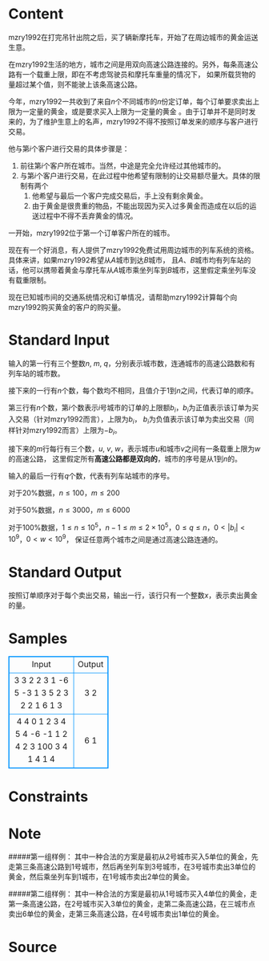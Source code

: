 
# Content

mzry1992在打完吊针出院之后，买了辆新摩托车，开始了在周边城市的黄金运送生意。

在mzry1992生活的地方，城市之间是用双向高速公路连接的。另外，每条高速公路有一个载重上限，即在不考虑驾驶员和摩托车重量的情况下，
如果所载货物的量超过某个值，则不能驶上该条高速公路。

今年，mzry1992一共收到了来自$n$个不同城市的$n$份定订单，每个订单要求卖出上限为一定量的黄金，或是要求买入上限为一定量的黄金
。由于订单并不是同时发来的，为了维护生意上的名声，mzry1992不得不按照订单发来的顺序与客户进行交易。

他与第$i$个客户进行交易的具体步骤是：

1. 前往第$i$个客户所在城市。当然，中途是完全允许经过其他城市的。
2. 与第$i$个客户进行交易，在此过程中他希望有限制的让交易额尽量大。具体的限制有两个
   1. 他希望与最后一个客户完成交易后，手上没有剩余黄金。
   1. 由于黄金是很贵重的物品，不能出现因为买入过多黄金而造成在以后的运送过程中不得不丢弃黄金的情况。

一开始，mzry1992位于第一个订单客户所在的城市。

现在有一个好消息，有人提供了mzry1992免费试用周边城市的列车系统的资格。具体来讲，如果mzry1992希望从$A$城市到达$B$城市，
且$A$、$B$城市均有列车站的话，他可以携带着黄金与摩托车从$A$城市乘坐列车到$B$城市，这里假定乘坐列车没有载重限制。

现在已知城市间的交通系统情况和订单情况，请帮助mzry1992计算每个向mzry1992购买黄金的客户的购买量。

# Standard Input

输入的第一行有三个整数$n$, $m$, $q$，分别表示城市数，连通城市的高速公路数和有列车站的城市数。

接下来的一行有$n$个数，每个数均不相同，且值介于$1$到$n$之间，代表订单的顺序。

第三行有$n$个数，第$i$个数表示$i$号城市的订单的上限额$b_i$，$b_i$为正值表示该订单为买入交易（针对mzry1992而言），上限为$b_i$，
$b_i$为负值表示该订单为卖出交易（同样针对mzry1992而言）上限为$-b_i$。

接下来的$m$行每行有三个数，$u$, $v$, $w$，表示城市$u$和城市$v$之间有一条载重上限为$w$的高速公路，
这里假定所有**高速公路都是双向的**，城市的序号是从$1$到$n$的。

输入的最后一行有$q$个数，代表有列车站城市的序号。

对于$20\%$数据，$n\leq 100$，$m\leq 200$

对于$50\%$数据，$n\leq 3000$，$m\leq 6000$

对于$100\%$数据，$1\leq n\leq 10^5$，$n - 1 \leq m \leq 2\times 10^5$，$0\leq q\leq n$，$0 < |b_i| < 10^9$，$0 < w < 10^9$，
保证任意两个城市之间是通过高速公路连通的。

# Standard Output

按照订单顺序对于每个卖出交易，输出一行，该行只有一个整数$x$，表示卖出黄金的量。

# Samples

<style>
        table,table tr th, table tr td { border:1px solid #0094ff; }
        table { width: 200px; min-height: 25px; line-height: 25px; text-align: center; border-collapse: collapse;}   
    </style>
<table>
	<tr>
		<td>Input</td>
		<td>Output</td>
	</tr>
<tr><td>3 3 2
2 3 1
-6 5 -3
1 3 5
2 3 2
2 1 6
1 3</td><td>3
2</td></tr><tr><td>4 4 0
1 2 3 4
5 4 -6 -1
1 2 4
2 3 100
3 4 1
4 1 4</td><td>6
1</td></tr></table>


# Constraints



# Note

#####第一组样例：
其中一种合法的方案是最初从$2$号城市买入$5$单位的黄金，先走第三条高速公路到$1$号城市，然后再坐列车到$3$号城市，在$3$号城市卖出$3$单位的黄金，然后乘坐列车到$1$城市，在$1$号城市卖出$2$单位的黄金。

#####第二组样例：
其中一种合法的方案是最初从$1$号城市买入$4$单位的黄金，走第一条高速公路，在$2$号城市买入$3$单位的黄金，走第二条高速公路，在三城市点卖出$6$单位的黄金，走第三条高速公路，在$4$号城市卖出$1$单位的黄金。

# Source


